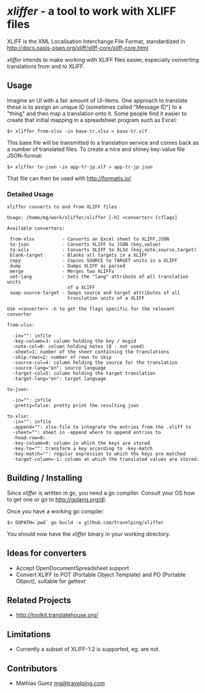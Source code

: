 # *xliffer* - a tool to work with XLIFF files

XLIFF is the XML Localisation Interchange File Format, standardized in
http://docs.oasis-open.org/xliff/xliff-core/xliff-core.html 

*xliffer* intends to make working with XLIFF files easier, especially
converting translations from and to XLIFF.

## Usage

Imagine an UI with a fair amount of UI-items. One approach to translate these
is to assign an unique ID (sometimes called "Message ID") to a "thing" and then
map a translation onto it. Some people find it easier to create that initial
mapping in a spreadsheet program such as Excel:

	$> xliffer from-xlsx -in base-tr.xlsx > base-tr.xlf

This base file will be transmitted to a translation service and comes back as
a number of translated files. To create a nice and shiney key-value file
JSON-format:

	$> xliffer to-json -in app-tr-jp.xlf > app-tr-jp.json

That file can then be used with http://formatjs.io/


### Detailed Usage

    xliffer converts to and from XLIFF files

    Usage: /home/mg/work/xliffer/xliffer [-h] <converter> [cflags]

    Available converters:

     from-xlsx          - Converts an Excel sheet to XLIFF,JSON
     to-json            - Converts XLIFF to JSON (key,value)
     to-xslx            - Converts XLIFF to XLSX (key,note,source,target)
     blank-target       - Blanks all targets in a XLIFF
     copy               - Copies SOURCE to TARGET units in a XLIFF
     dump               - Dumps XLIFF as parsed
     merge              - Merges two XLIFFs
     set-lang           - Sets the "lang" attribute of all translation units
                          of a XLIFF
     swap-source-target - Swaps source and target attributes of all
                          translation units of a XLIFF

    Use <converter> -h to get the flags specific for the relevant converter

    from-xlsx:

      -in="": infile
      -key-column=3: column holding the key / msgid
      -note-col=0: column holding notes (0 - not used)
      -sheet=1: number of the sheet containing the translations
      -skip-rows=2: number of rows to skip
      -source-col=4: column holding the source for the translation
      -source-lang="en": source language
      -target-col=5: column holding the target translation
      -target-lang="en": target language

    to-json:

      -in="": infile
      -pretty=false: pretty print the resulting json

    to-xlsx:
      -in="": infile
      -append="": xlsx-file to integrate the entries from the .xliff to
      -sheet="": sheet in -append where to append entries to
      -head-row=0: 
      -key-column=0: column in which the keys are stored
      -key-to="": transform a key according to -key-match
      -key-match="": regular expression to which the keys are matched
      -target-column=-1: column at which the translated values are stored.


## Building / Installing

Since *xliffer* is written in go, you need a go compiler. Consult your OS how
to get one or go to http://golang.org/dl.

Once you have a working go compiler:

	$> GOPATH=`pwd` go build -v github.com/travelping/xliffer

You should now have the *xliffer* binary in your working directory.

## Ideas for converters

* Accept OpenDocumentSpreadsheet support
* Convert XLIFF to POT (Portable Object  Template) and PO (Portable Object),
  suitable for gettext

## Related Projects

* http://toolkit.translatehouse.org/


## Limitations

* Currently a subset of XLIFF-1.2 is supported, eg. <groups> are not.

## Contributors

* Mathias Gumz <mg@travelping.com>
